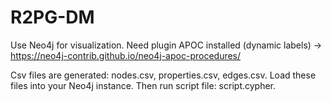 # R2PG-DM

Use Neo4j for visualization. Need plugin APOC installed (dynamic labels) -> https://neo4j-contrib.github.io/neo4j-apoc-procedures/

Csv files are generated: nodes.csv, properties.csv, edges.csv. Load these files into your Neo4j instance. Then run script file: script.cypher. 
